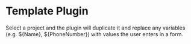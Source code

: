 # Template Plugin

Select a project and the plugin will duplicate it and replace any variables
(e.g. ${Name}, ${PhoneNumber}) with values the user enters in a form.